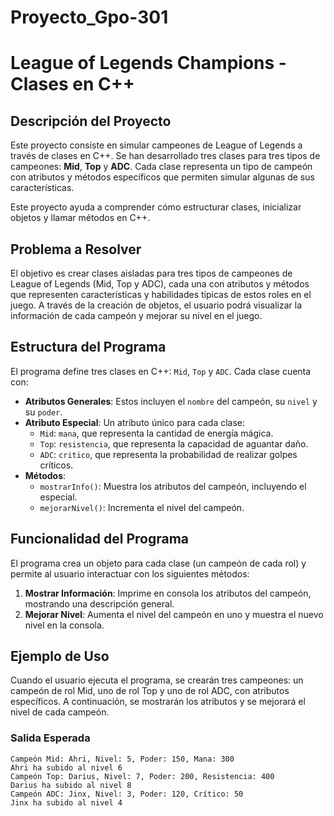 # Proyecto_Gpo-301

# League of Legends Champions - Clases en C++

## Descripción del Proyecto
Este proyecto consiste en simular campeones de League of Legends a través de clases en C++. Se han desarrollado tres clases para tres tipos de campeones: **Mid**, **Top** y **ADC**. Cada clase representa un tipo de campeón con atributos y métodos específicos que permiten simular algunas de sus características.

Este proyecto ayuda a comprender cómo estructurar clases, inicializar objetos y llamar métodos en C++.

## Problema a Resolver
El objetivo es crear clases aisladas para tres tipos de campeones de League of Legends (Mid, Top y ADC), cada una con atributos y métodos que representen características y habilidades típicas de estos roles en el juego. A través de la creación de objetos, el usuario podrá visualizar la información de cada campeón y mejorar su nivel en el juego.

## Estructura del Programa
El programa define tres clases en C++: `Mid`, `Top` y `ADC`. Cada clase cuenta con:
- **Atributos Generales**: Estos incluyen el `nombre` del campeón, su `nivel` y su `poder`.
- **Atributo Especial**: Un atributo único para cada clase:
  - `Mid`: `mana`, que representa la cantidad de energía mágica.
  - `Top`: `resistencia`, que representa la capacidad de aguantar daño.
  - `ADC`: `critico`, que representa la probabilidad de realizar golpes críticos.
- **Métodos**:
  - `mostrarInfo()`: Muestra los atributos del campeón, incluyendo el especial.
  - `mejorarNivel()`: Incrementa el nivel del campeón.

## Funcionalidad del Programa
El programa crea un objeto para cada clase (un campeón de cada rol) y permite al usuario interactuar con los siguientes métodos:
1. **Mostrar Información**: Imprime en consola los atributos del campeón, mostrando una descripción general.
2. **Mejorar Nivel**: Aumenta el nivel del campeón en uno y muestra el nuevo nivel en la consola.

## Ejemplo de Uso
Cuando el usuario ejecuta el programa, se crearán tres campeones: un campeón de rol Mid, uno de rol Top y uno de rol ADC, con atributos específicos. A continuación, se mostrarán los atributos y se mejorará el nivel de cada campeón.

### Salida Esperada
```plaintext
Campeón Mid: Ahri, Nivel: 5, Poder: 150, Mana: 300
Ahri ha subido al nivel 6
Campeón Top: Darius, Nivel: 7, Poder: 200, Resistencia: 400
Darius ha subido al nivel 8
Campeón ADC: Jinx, Nivel: 3, Poder: 120, Crítico: 50
Jinx ha subido al nivel 4
